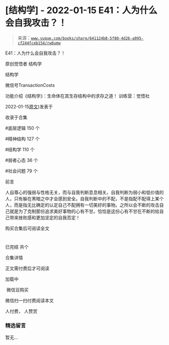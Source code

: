 # [结构学] - 2022-01-15 E41：人为什么会自我攻击？！

> 来源：[`www.yuque.com/books/share/641124b8-5f80-4d26-a995-cf244fceb154/rw6umw`](https://www.yuque.com/books/share/641124b8-5f80-4d26-a995-cf244fceb154/rw6umw)



E41：人为什么会自我攻击？！ 

原创觉悟者 结构学 

结构学 

微信号TransactionCosts 

功能介绍《结构学》：生命体在其生存结构中的求存之道！ 训练营：觉悟社 

2022-01-15[原文](https://mp.weixin.qq.com/s?__biz=MzIzMDYwOTM0Mg==&mid=2247486881&idx=1&sn=aaca61538c74e3339689efa842356ab2&chksm=e8b19570dfc61c667812788ad486f9a2864ada22523d02e1403afcc3403039ffd7ea01b9a107#rd))发表于 

收录于合集 

#底层逻辑 150 个 

#精神结构 127 个 

#结构学 110 个 

#弱者心态 36 个 

#社会问题 79 个 

前言 

人自尊心的强弱与性格无关，而与自我判断息息相关。自我判断为弱小和低价值的人，只有躲在黑暗之中才会感到安全。自我判断中的不配，不是指配不配得上某个人，而是指无比确定的认定自己不配拥有一切美好的事物。之所以会不断的攻击自己就是为了克制那份追求美好事物的心有不甘。恰恰是这份心有不甘在不断的给自己带来挫败感和更加坚定的自我否定！ 

购买合集后可阅读全文 

# 

已完结 共个 

合集详情 

正文需付费后才可阅读 

加载中 

 微信豆购买 

微信扫一扫付费阅读本文 

人付费， 人赞赏 

### 精选留言 

暂无...